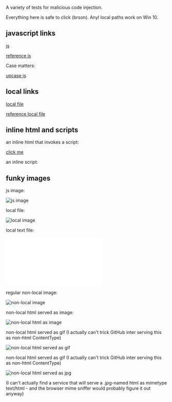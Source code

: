 A variety of tests for malicious code injection.

Everything here is safe to click (brson). Anyl local paths work on Win 10.

## javascript links

[js](javascript:alert\(1\))

[reference js]

[reference js]: javascript:alert\(1\)

Case matters:

[upcase js](JAVASCRIPT:alert\(1\))


## local links

[local file](file://C:/Windows/System32/license.rtf)

[reference local file]

[reference local file]: file://C:/Windows/System32/license.rtf

## inline html and scripts

an inline html that invokes a script:

<script type="text/javascript">
function clickme() {
    alert(1);
}
</script>

<a href="#" onclick="clickme()">
click me
</a>

an inline script:

<script type="text/javascript">
document.write("<strong>if you are seeing this it was injected via javascript</strong>");
</script>

## funky images

js image:

![js image](javascript:alert\(1\))

local file:

![local image](file:///C:/Windows/System32/SecurityAndMaintenance.png)

local text file:

![local text file](file:///C:/Windows/System32/WindowsCodecsRaw.txt)

regular non-local image:

![non-local image](https://i.imgur.com/bHO6PSi.gif)

non-local html served as image:

![non-local html as image](https://gist.githubusercontent.com/brson/45a122f6414877b346932906f70f2901/raw/463f5cc968e8aee67146bc715febc2a93f029a43/foo.hml)

non-local html served as gif (I actually can't trick GitHub inter serving this as non-html ContentType)

![non-local html served as gif](https://gist.githubusercontent.com/brson/45a122f6414877b346932906f70f2901/raw/463f5cc968e8aee67146bc715febc2a93f029a43/foo.gif)

non-local html served as gif (I actually can't trick GitHub inter serving this as non-html ContentType)

![non-local html served as jpg](https://raw.githubusercontent.com/brson/jsdoctest/master/not-a-real-image.jpg)

(I can't actually find a service that will serve a .jpg-named html as mimetype text/html - and the browser mime sniffer would probably figure it out anyway)
